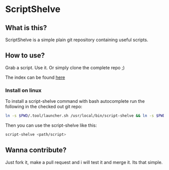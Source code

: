 ScriptShelve
===

## What is this?
ScriptShelve is a simple plain git repository containing useful scripts.

## How to use?
Grab a script. Use it. Or simply clone the complete repo ;)

The index can be found [here](./Index.md)

### Install on linux
To install a script-shelve command with bash autocomplete run the
following in the checked out git repo:

```bash
ln -s $PWD/.tool/launcher.sh /usr/local/bin/script-shelve && ln -s $PWD/.tool/completion.sh /etc/bash_completion.d/script-shelve
```

Then you can use the script-shelve like this:

```bash
script-shelve <path/script>
```

## Wanna contribute?
Just fork it, make a pull request and i will test it and merge it. Its that simple.

